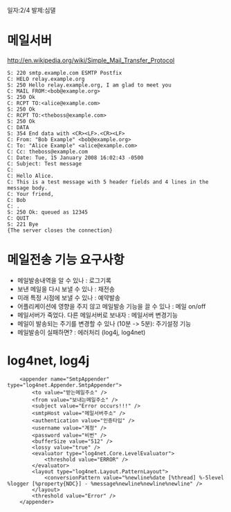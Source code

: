 일자:2/4
발제:심댈

# 메일서버

http://en.wikipedia.org/wiki/Simple_Mail_Transfer_Protocol

```
S: 220 smtp.example.com ESMTP Postfix
C: HELO relay.example.org
S: 250 Hello relay.example.org, I am glad to meet you
C: MAIL FROM:<bob@example.org>
S: 250 Ok
C: RCPT TO:<alice@example.com>
S: 250 Ok
C: RCPT TO:<theboss@example.com>
S: 250 Ok
C: DATA
S: 354 End data with <CR><LF>.<CR><LF>
C: From: "Bob Example" <bob@example.org>
C: To: "Alice Example" <alice@example.com>
C: Cc: theboss@example.com
C: Date: Tue, 15 January 2008 16:02:43 -0500
C: Subject: Test message
C:
C: Hello Alice.
C: This is a test message with 5 header fields and 4 lines in the message body.
C: Your friend,
C: Bob
C: .
S: 250 Ok: queued as 12345
C: QUIT
S: 221 Bye
{The server closes the connection}
```

# 메일전송 기능 요구사항

  * 메일발송내역을 알 수 있나 : 로그기록
  * 보낸 메일을 다시 보낼 수 있나 : 재전송
  * 미래 특정 시점에 보낼 수 있나 : 예약발송
  * 어플리케이션에 영향을 주지 않고 메일발송 기능을 끌 수 있나 : 메일 on/off
  * 메일서버가 죽었다. 다른 메일서버로 보내자 : 메일서버 변경기능
  * 메일이 발송되는 주기를 변경할 수 있나 (10분 -> 5분): 주기설정 기능
  * 메일발송이 실패하면? : 에러처리 (log4j, log4net)

# log4net, log4j

```
	<appender name="SmtpAppender" type="log4net.Appender.SmtpAppender">
		<to value="받는메일주소" />
		<from value="보내는메일주소" />
		<subject value="Error occurs!!!" />
		<smtpHost value="메일서버주소" />
		<authentication value="인증타입" />
        <username value="계정" />
        <password value="비번" />
		<bufferSize value="512" />
		<lossy value="true" />
		<evaluator type="log4net.Core.LevelEvaluator">
			<threshold value="ERROR" />
		</evaluator>
		<layout type="log4net.Layout.PatternLayout">
			<conversionPattern value="%newline%date [%thread] %-5level %logger [%property{NDC}] - %message%newline%newline%newline" />
		</layout>
		<threshold value="Error" />
	</appender>	
```